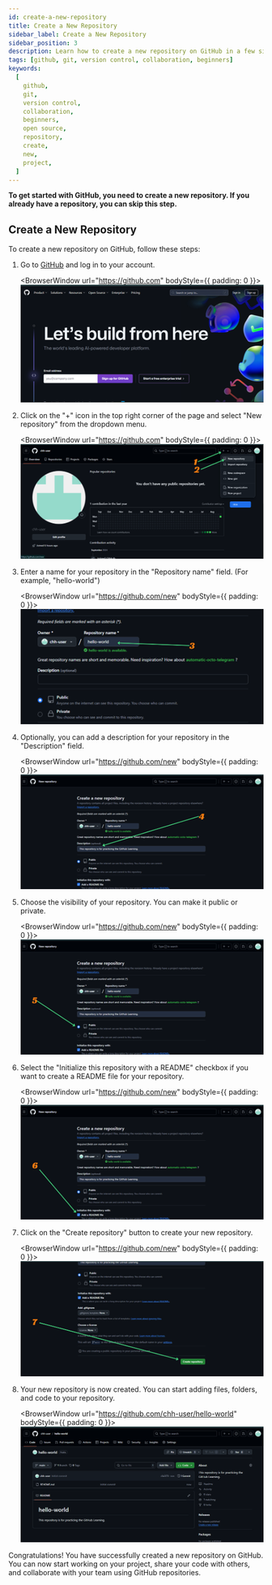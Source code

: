 ```yaml
---
id: create-a-new-repository
title: Create a New Repository
sidebar_label: Create a New Repository
sidebar_position: 3
description: Learn how to create a new repository on GitHub in a few simple steps. Start a new project, share your code with others, and collaborate with your team using GitHub repositories.
tags: [github, git, version control, collaboration, beginners]
keywords:
  [
    github,
    git,
    version control,
    collaboration,
    beginners,
    open source,
    repository,
    create,
    new,
    project,
  ]
---
```


**To get started with GitHub, you need to create a new repository. If you already have a repository, you can skip this step.**

## Create a New Repository

To create a new repository on GitHub, follow these steps:

1. Go to [GitHub](http://github.com/) and log in to your account.

   <BrowserWindow url="https://github.com" bodyStyle={{ padding: 0 }}>
   ![GitHub Login](img-1.png)
   </BrowserWindow>

2. Click on the "+" icon in the top right corner of the page and select "New repository" from the dropdown menu.

   <BrowserWindow url="https://github.com" bodyStyle={{ padding: 0 }}>
   ![New Repository](img-5.png)
   </BrowserWindow>

3. Enter a name for your repository in the "Repository name" field. (For example, "hello-world")

   <BrowserWindow url="https://github.com/new" bodyStyle={{ padding: 0 }}>
   ![Repository Name](img-6.png)
   </BrowserWindow>

4. Optionally, you can add a description for your repository in the "Description" field.

   <BrowserWindow url="https://github.com/new" bodyStyle={{ padding: 0 }}>
   ![Repository Description](img-7.png)
   </BrowserWindow>

5. Choose the visibility of your repository. You can make it public or private.

   <BrowserWindow url="https://github.com/new" bodyStyle={{ padding: 0 }}>
   ![Repository Visibility](img-8.png)
   </BrowserWindow>

6. Select the "Initialize this repository with a README" checkbox if you want to create a README file for your repository.

   <BrowserWindow url="https://github.com/new" bodyStyle={{ padding: 0 }}>
   ![Initialize Repository](img-9.png)
   </BrowserWindow>

7. Click on the "Create repository" button to create your new repository.

   <BrowserWindow url="https://github.com/new" bodyStyle={{ padding: 0 }}>
   ![Create Repository](img-10.png)
   </BrowserWindow>

8. Your new repository is now created. You can start adding files, folders, and code to your repository.

   <BrowserWindow url="https://github.com/chh-user/hello-world" bodyStyle={{ padding: 0 }}>
   ![Repository Created](img-11.png)
   </BrowserWindow>

Congratulations! You have successfully created a new repository on GitHub. You can now start working on your project, share your code with others, and collaborate with your team using GitHub repositories.
